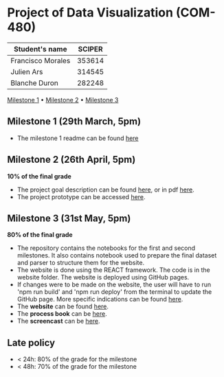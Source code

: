 # Project of Data Visualization (COM-480)

| Student's name | SCIPER |
| -------------- | ------ |
| Francisco Morales| 353614|
| Julien Ars | 314545 |
| Blanche Duron | 282248 |

[Milestone 1](#milestone-1-29th-march-5pm) • [Milestone 2](#milestone-2-26th-april-5pm) • [Milestone 3](#milestone-3-31st-may-5pm)

## Milestone 1 (29th March, 5pm)

- The milestone 1 readme can be found  [here](milestone1.md)

## Milestone 2 (26th April, 5pm)

**10% of the final grade**
- The project goal description can be found [here](milestone2.md), or in pdf [here](milestone2.pdf). 
- The project prototype can be accessed [here](https://bduron99.github.io/).


## Milestone 3 (31st May, 5pm)

**80% of the final grade**
- The repository contains the notebooks for the first and second milestones. It also contains notebook used to prepare the final dataset and parser to structure them for the website.
- The website is done using the REACT framework. The code is in the website folder. The website is deployed using GitHub pages.
- If changes were to be made on the website, the user will have to run 'npm run build' and 'npm run deploy' from the terminal to update the GitHub page. More specific indications can be found [here](https://github.com/gitname/react-gh-pages).
- The **website** can be found [here](https://com-480-data-visualization.github.io/project-2024-school-mappers/).
- The **process book** can be [here](processbook.pdf).
- The **screencast** can be [here](screencast.mp4).

## Late policy

- < 24h: 80% of the grade for the milestone
- < 48h: 70% of the grade for the milestone

